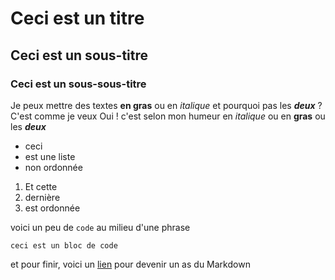 # Ceci est un titre
## Ceci est un sous-titre
### Ceci est un sous-sous-titre

Je peux mettre des textes **en gras**
ou en *italique* et pourquoi pas les ***deux*** ? C'est comme je veux
Oui ! c'est selon mon humeur en *italique* ou en **gras** ou les ***deux***

- ceci
- est une liste
- non ordonnée

1. Et cette
2. dernière
3. est ordonnée


voici un peu de `code` au milieu d'une phrase
```
ceci est un bloc de code
```
et pour finir, voici un [lien](https://github.com/CharlotteBarbey/markdown) pour devenir un as du Markdown
